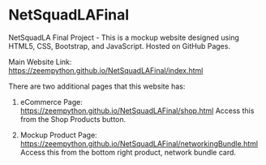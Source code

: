# NetSquadLAFinal
NetSquadLA Final Project - This is a mockup website designed using HTML5, CSS, Bootstrap, and JavaScript. Hosted on GitHub Pages.

Main Website Link: 
https://zeempython.github.io/NetSquadLAFinal/index.html

There are two additional pages that this website has:


1. eCommerce Page: https://zeempython.github.io/NetSquadLAFinal/shop.html
Access this from the Shop Products button.

2. Mockup Product Page: https://zeempython.github.io/NetSquadLAFinal/networkingBundle.html
Access this from the bottom right product, network bundle card.
